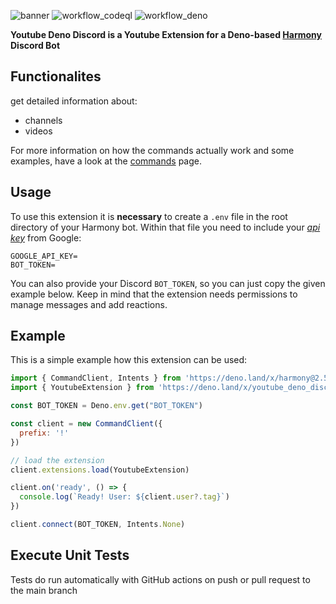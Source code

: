![banner](https://user-images.githubusercontent.com/56651600/156890936-45d1a056-e84a-48ab-8125-26f178d8830c.png)
![workflow_codeql](https://github.com/felix-beie/youtube-deno-discord/actions/workflows/codeql.yml/badge.svg)
![workflow_deno](https://github.com/felix-beie/youtube-deno-discord/actions/workflows/deno.yml/badge.svg)

**Youtube Deno Discord is a Youtube Extension for a Deno-based [Harmony](https://deno.land/x/harmony) Discord Bot**

## Functionalites
get detailed information about:
- channels
- videos

For more information on how the commands actually work and some examples, have a look at the [commands](https://github.com/felix-beie/youtube-deno-discord/wiki/Commands) page.

## Usage
To use this extension it is **necessary** to create a `.env` file in the root directory of your Harmony bot. Within that file you need to include your [*api key*](https://github.com/felix-beie/youtube-deno-discord/wiki/API-Key) from Google:
```  
GOOGLE_API_KEY=
BOT_TOKEN=
``` 
You can also provide your Discord `BOT_TOKEN`, so you can just copy the given example below. Keep in mind that the extension needs permissions to manage messages and add reactions.

## Example
This is a simple example how this extension can be used:
```js
import { CommandClient, Intents } from 'https://deno.land/x/harmony@2.5.1/mod.ts'
import { YoutubeExtension } from 'https://deno.land/x/youtube_deno_discord/mod.ts'

const BOT_TOKEN = Deno.env.get("BOT_TOKEN")

const client = new CommandClient({
  prefix: '!'
})

// load the extension
client.extensions.load(YoutubeExtension)

client.on('ready', () => {
  console.log(`Ready! User: ${client.user?.tag}`)
})

client.connect(BOT_TOKEN, Intents.None)
```
## Execute Unit Tests
Tests do run automatically with GitHub actions on push or pull request to the main branch
